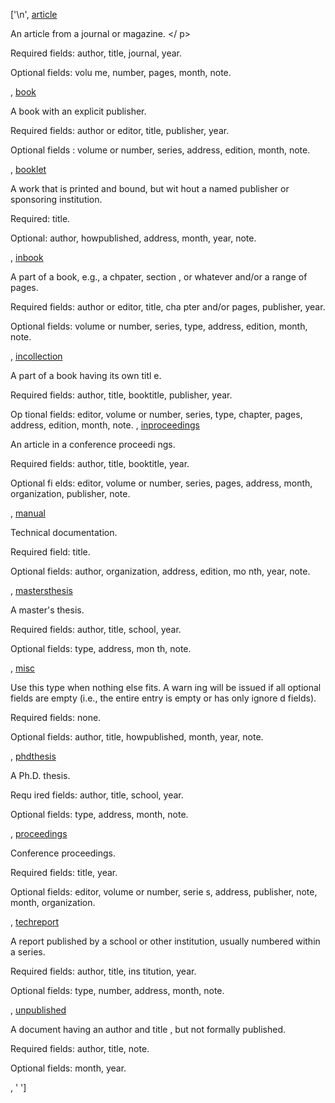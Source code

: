 ['\n', <tr><td><a name="article"></a>
<a href="#TOP" title="up">article</a></td><td> <p class="def">An article from a journal or magazine. </
p><p class="req">Required fields: author, title, journal, year.</p><p class="opt">Optional fields: volu
me, number, pages, month, note.</p>
</td></tr>, <tr><td><a name="book"></a>
<a href="#TOP" title="up">book</a></td><td> <p class="def">A book with an explicit publisher. </p><p cl
ass="req">Required fields: author or editor, title, publisher, year. </p><p class="opt">Optional fields
: volume or number, series, address, edition, month, note.</p>
</td></tr>, <tr><td><a name="booklet"></a>
<a href="#TOP" title="up">booklet</a></td><td> <p class="def">A work that is printed and bound, but wit
hout a named publisher or sponsoring institution. </p><p class="req">Required: title. </p><p class="opt
">Optional: author, howpublished, address, month, year, note.</p>
</td></tr>, <tr><td><a name="inbook"></a>
<a href="#TOP" title="up">inbook</a></td><td> <p class="def">A part of a book, e.g., a chpater, section
, or whatever and/or a range of pages. </p><p class="req">Required fields: author or editor, title, cha
pter and/or pages, publisher, year. </p><p class="opt">Optional fields: volume or number, series, type,
 address, edition, month, note.</p>
</td></tr>, <tr><td><a name="incollection"></a>
<a href="#TOP" title="up">incollection</a></td><td> <p class="def">A part of a book having its own titl
e. </p><p class="req">Required fields: author, title, booktitle, publisher, year. </p><p class="opt">Op
tional fields: editor, volume or number, series, type, chapter, pages, address, edition, month, note.</
p>
</td></tr>, <tr><td><a name="inproceedings"></a>
<a href="#TOP" title="up">inproceedings</a></td><td> <p class="def">An article in a conference proceedi
ngs. </p><p class="req">Required fields: author, title, booktitle, year. </p><p class="opt">Optional fi
elds: editor, volume or number, series, pages, address, month, organization, publisher, note.</p>
</td></tr>, <tr><td><a name="manual"></a>
<a href="#TOP" title="up">manual</a></td><td> <p class="def">Technical documentation. </p><p class="req
">Required field: title. </p><p class="opt">Optional fields: author, organization, address, edition, mo
nth, year, note.</p>
</td></tr>, <tr><td><a name="mastersthesis"></a>
<a href="#TOP" title="up">mastersthesis</a></td><td> <p class="def">A master's thesis. </p><p class="re
q">Required fields: author, title, school, year. </p><p class="opt">Optional fields: type, address, mon
th, note.</p>
</td></tr>, <tr><td><a name="misc"></a>
<a href="#TOP" title="up">misc</a></td><td> <p class="def">Use this type when nothing else fits. A warn
ing will be issued if all optional fields are empty (i.e., the entire entry is empty or has only ignore
d fields). </p><p class="req">Required fields: none. </p><p class="opt">Optional fields: author, title,
 howpublished, month, year, note.</p>
</td></tr>, <tr><td><a name="phdthesis"></a>
<a href="#TOP" title="up">phdthesis</a></td><td> <p class="def">A Ph.D. thesis. </p><p class="req">Requ
ired fields: author, title, school, year. </p><p class="opt">Optional fields: type, address, month, note.</p>
</td></tr>, <tr><td><a name="proceedings"></a>
<a href="#TOP" title="up">proceedings</a></td><td> <p class="def">Conference proceedings. </p><p class=
"req">Required fields: title, year. </p><p class="opt">Optional fields: editor, volume or number, serie
s, address, publisher, note, month, organization.</p>
</td></tr>, <tr><td><a name="techreport"></a>
<a href="#TOP" title="up">techreport</a></td><td> <p class="def">A report published by a school or other institution, usually numbered within a series. </p><p class="req">Required fields: author, title, ins
titution, year. </p><p class="opt">Optional fields: type, number, address, month, note.</p>
</td></tr>, <tr><td><a name="unpublished"></a>
<a href="#TOP" title="up">unpublished</a></td><td> <p class="def">A document having an author and title
, but not formally published. </p><p class="req">Required fields: author, title, note. </p><p class="op
t">Optional fields: month, year.</p>
</td></tr>, ' ']

